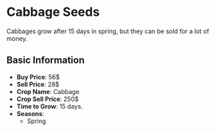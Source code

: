 # Cabbage Seeds

Cabbages grow after 15 days in spring, but they can be sold for a lot of money.

## Basic Information

- **Buy Price**: 56$
- **Sell Price**: 28$
- **Crop Name**: Cabbage
- **Crop Sell Price**: 250$
- **Time to Grow**: 15 days.
- **Seasons**:
  - Spring